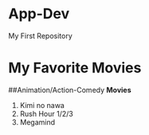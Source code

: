 # App-Dev
My First Repository
# My Favorite Movies
##Animation/Action-Comedy
**Movies**
1. Kimi no nawa
2. Rush Hour 1/2/3
3. Megamind
